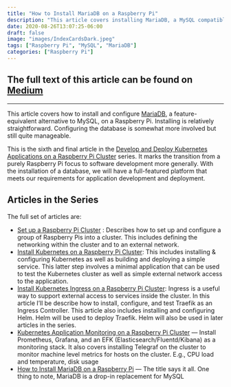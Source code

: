 ```yaml
---
title: "How to Install MariaDB on a Raspberry Pi"
description: "This article covers installing MariaDB, a MySQL compatible DBMS, on a Raspberry Pi"
date: 2020-08-26T13:07:25-06:00
draft: false
image: "images/IndexCardsDark.jpeg"
tags: ["Raspberry Pi", "MySQL", "MariaDB"]
categories: ["Raspberry Pi"]
---
```


## The full text of this article can be found on [Medium](https://medium.com/better-programming/how-to-install-mysql-on-a-raspberry-pi-ad3f69b4a094?source=friends_link&sk=d4fdd7c2a467b2ac2e6beaded27365bd)

---

This article covers how to install and configure [MariaDB](https://mariadb.org/), a feature-equivalent alternative to MySQL, on a Raspberry Pi. Installing is relatively straightforward. Configuring the database is somewhat more involved but still quite manageable.

This is the sixth and final article in the [Develop and Deploy Kubernetes Applications on a Raspberry Pi Cluster](https://medium.com/better-programming/develop-and-deploy-kubernetes-applications-on-a-raspberry-pi-cluster-fbd4d97a904c) series. It marks the transition from a purely Raspberry Pi focus to software development more generally. With the installation of a database, we will have a full-featured platform that meets our requirements for application development and deployment.

## Articles in the Series

The full set of articles are:

* [Set up a Raspberry Pi Cluster](https://medium.com/better-programming/setup-a-raspberry-pi-cluster-ff484a1c6be9) : Describes how to set up and configure a group of Raspberry Pis into a cluster. This includes defining the networking within the cluster and to an external network.
* [Install Kubernetes on a Raspberry Pi Cluster](https://medium.com/better-programming/install-kubernetes-on-a-raspberry-pi-cluster-49ad9a762d08): This includes installing & configuring Kubernetes as well as building and deploying a simple service. This latter step involves a minimal application that can be used to test the Kubernetes cluster as well as simple external network access to the application.
* [Install Kubernetes Ingress on a Raspberry Pi Cluster](https://medium.com/@RichYoungkin/install-kubernetes-ingress-on-a-raspberry-pi-cluster-e8d5086c5009): Ingress is a useful way to support external access to services inside the cluster. In this article I’ll be describe how to install, configure, and test Traefik as an Ingress Controller. This article also includes installing and configuring Helm. Helm will be used to deploy Traefik. Helm will also be used in later articles in the series.
* [Kubernetes Application Monitoring on a Raspberry Pi Cluster](https://medium.com/better-programming/kubernetes-application-monitoring-on-a-raspberry-pi-cluster-fa8f2762b00c) — Install Prometheus, Grafana, and an EFK (Elasticsearch/Fluentd/Kibana) as a monitoring stack. It also covers installing Telegraf on the cluster to monitor machine level metrics for hosts on the cluster. E.g., CPU load and temperature, disk usage
* [How to Install MariaDB on a Raspberry Pi](https://medium.com/better-programming/how-to-install-mysql-on-a-raspberry-pi-ad3f69b4a094) — The title says it all. One thing to note, MariaDB is a drop-in replacement for MySQL